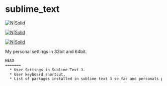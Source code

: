 # sublime_text

[![N|Solid](https://upload.wikimedia.org/wikipedia/commons/thumb/3/3f/Linux_Mint_logo_without_wordmark.svg/240px-Linux_Mint_logo_without_wordmark.svg.png)](https://upload.wikimedia.org/wikipedia/commons/thumb/3/3f/Linux_Mint_logo_without_wordmark.svg/240px-Linux_Mint_logo_without_wordmark.svg.png)

[![N|Solid](https://upload.wikimedia.org/wikipedia/commons/thumb/c/c3/Python-logo-notext.svg/240px-Python-logo-notext.svg.png)](https://upload.wikimedia.org/wikipedia/commons/thumb/c/c3/Python-logo-notext.svg/240px-Python-logo-notext.svg.png)

[![N|Solid](https://upload.wikimedia.org/wikipedia/commons/thumb/7/79/Breezeicons-apps-48-sublime-text.svg/240px-Breezeicons-apps-48-sublime-text.svg.png)](https://upload.wikimedia.org/wikipedia/commons/thumb/7/79/Breezeicons-apps-48-sublime-text.svg/240px-Breezeicons-apps-48-sublime-text.svg.png)

My personal settings in 32bit and 64bit.
```sh
HEAD
=======
  * User Settings in Sublime Text 3.
  * User keyboard shortcut.
  * List of packages installed in sublime text 3 so far and personals packages settings.
```
